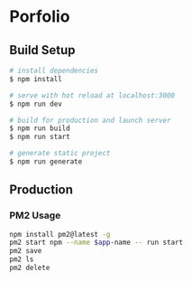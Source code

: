 # Porfolio

## Build Setup

```bash
# install dependencies
$ npm install

# serve with hot reload at localhost:3000
$ npm run dev

# build for production and launch server
$ npm run build
$ npm run start

# generate static project
$ npm run generate
```

## Production

### PM2 Usage
```bash
npm install pm2@latest -g
pm2 start npm --name $app-name -- run start
pm2 save
pm2 ls  
pm2 delete
```
